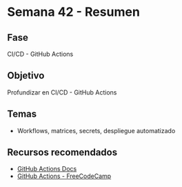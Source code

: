# Semana 42 - Resumen

## Fase
CI/CD - GitHub Actions

## Objetivo
Profundizar en CI/CD - GitHub Actions

## Temas
- Workflows, matrices, secrets, despliegue automatizado

## Recursos recomendados
- [GitHub Actions Docs](https://docs.github.com/en/actions)
- [GitHub Actions - FreeCodeCamp](https://www.freecodecamp.org/news/github-actions-ci-cd-pipeline/)
